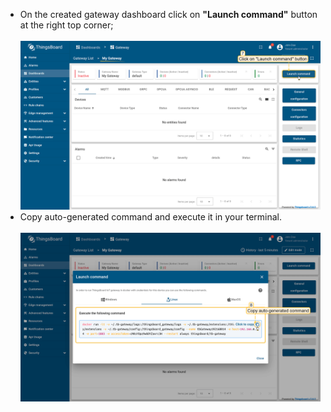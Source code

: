 - On the created gateway dashboard click on **"Launch command"** button at the right top corner;
  <br><br>
  ![](/images/gateway/dashboard/gateway-getting-started-3-ce.png)
- Copy auto-generated command and execute it in your terminal.
  <br><br>
  ![](/images/gateway/dashboard/gateway-getting-started-4-ce.png)
